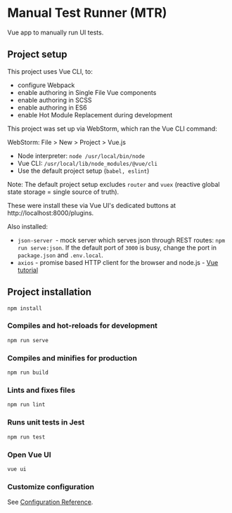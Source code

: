 # Manual Test Runner (MTR)

Vue app to manually run UI tests.

## Project setup

This project uses Vue CLI, to:

* configure Webpack
* enable authoring in Single File Vue components
* enable authoring in SCSS
* enable authoring in ES6
* enable Hot Module Replacement during development

This project was set up via WebStorm, which ran the Vue CLI command:

WebStorm: File > New > Project > Vue.js

* Node interpreter: `node /usr/local/bin/node`
* Vue CLI: `/usr/local/lib/node_modules/@vue/cli`
* Use the default project setup (`babel, eslint`)

Note: The default project setup excludes `router` and `vuex` (reactive global state storage = single source of truth).

These were install these via Vue UI's dedicated buttons at http://localhost:8000/plugins.

Also installed:

* `json-server `- mock server which serves json through REST routes: `npm run serve:json`. If the default port of `3000` is busy, change the port in `package.json` and `.env.local`.
* `axios` - promise based HTTP client for the browser and node.js - [Vue tutorial](https://www.vuemastery.com/courses/real-world-vue-js/API-calls-with-Axios)

## Project installation

```
npm install
```

### Compiles and hot-reloads for development
```
npm run serve
```

### Compiles and minifies for production
```
npm run build
```

### Lints and fixes files
```
npm run lint
```
### Runs unit tests in Jest
```
npm run test
```

### Open Vue UI
```
vue ui
```

### Customize configuration
See [Configuration Reference](https://cli.vuejs.org/config/).
